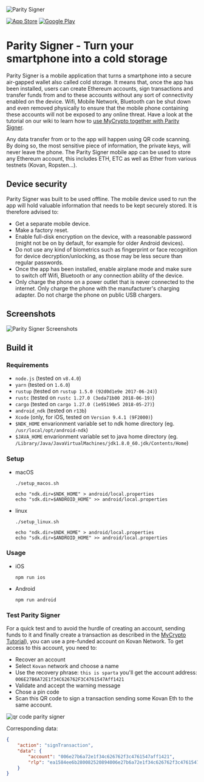 ![Parity Signer](https://wiki.parity.io/images/logo-parity-signer.jpg)


[![App Store][app-store-badge]][app-store-url]
[![Google Play][google-play-badge]][google-play-url]

[app-store-badge]: ./res/app-store-badge.png
[app-store-url]: https://itunes.apple.com/us/app/parity-signer/id1218174838
[google-play-badge]: ./res/google-play-badge.png
[google-play-url]: https://play.google.com/store/apps/details?id=io.parity.signer

# Parity Signer - Turn your smartphone into a cold storage

Parity Signer is a mobile application that turns a smartphone into a secure air-gapped wallet also called cold storage. It means that, once the app has been installed, users can create Ethereum accounts, sign transactions and transfer funds from and to these accounts without any sort of connectivity enabled on the device. Wifi, Mobile Network, Bluetooth can be shut down and even removed physically to ensure that the mobile phone containing these accounts will not be exposed to any online threat. Have a look at the tutorial on our wiki to learn how to [use MyCrypto together with Parity Signer](https://wiki.parity.io/Parity-Signer-Mobile-App-MyCrypto-tutorial).

Any data transfer from or to the app will happen using QR code scanning. By doing so, the most sensitive piece of information, the private keys, will never leave the phone. The Parity Signer mobile app can be used to store any Ethereum account, this includes ETH, ETC as well as Ether from various testnets (Kovan, Ropsten...).

## Device security

Parity Signer was built to be used offline. The mobile device used to run the app will hold valuable information that needs to be kept securely stored. It is therefore advised to:
- Get a separate mobile device.
- Make a factory reset.
- Enable full-disk encryption on the device, with a reasonable password (might not be on by default, for example for older Android devices).
- Do not use any kind of biometrics such as fingerprint or face recognition for device decryption/unlocking, as those may be less secure than regular passwords.
- Once the app has been installed, enable airplane mode and make sure to switch off Wifi, Bluetooth or any connection ability of the device.
- Only charge the phone on a power outlet that is never connected to the internet. Only charge the phone with the manufacturer's charging adapter. Do not charge the phone on public USB chargers.

## Screenshots

![Parity Signer Screenshots](https://i.imgur.com/HHnwyAp.jpg)

## Build it
### Requirements

- `node.js` (tested on `v8.4.0`)
- `yarn` (tested on `1.6.0`)
- `rustup` (tested on `rustup 1.5.0 (92d0d1e9e 2017-06-24)`)
- `rustc` (tested on `rustc 1.27.0 (3eda71b00 2018-06-19)`)
- `cargo` (tested on `cargo 1.27.0 (1e95190e5 2018-05-27)`)
- `android_ndk` (tested on `r13b`)
- `Xcode` (only, for iOS, tested on `Version 9.4.1 (9F2000)`)
- `$NDK_HOME` envarionment variable set to ndk home directory (eg. `/usr/local/opt/android-ndk`)
- `$JAVA_HOME` envarionment variable set to java home directory (eg. `/Library/Java/JavaVirtualMachines/jdk1.8.0_60.jdk/Contents/Home`)

### Setup

- macOS

    ```
    ./setup_macos.sh

    echo "ndk.dir=$NDK_HOME" > android/local.properties
    echo "sdk.dir=$ANDROID_HOME" >> android/local.properties
    ```

- linux

    ```
    ./setup_linux.sh

    echo "ndk.dir=$NDK_HOME" > android/local.properties
    echo "sdk.dir=$ANDROID_HOME" >> android/local.properties
    ```

### Usage

- iOS

    ```
    npm run ios
    ```

- Android

    ```
    npm run android
    ```


### Test Parity Signer

For a quick test and to avoid the hurdle of creating an account, sending funds to it and finally create a transaction as described in the [MyCrypto Tutorial](https://wiki.parity.io/Parity-Signer-Mobile-App-MyCrypto-tutorial)), you can use a pre-funded account on Kovan Network. To get access to this account, you need to:

- Recover an account
- Select `Kovan` network and choose a name
- Use the recovery phrase: `this is sparta` you'll get the account address: `006E27B6A72E1f34C626762F3C4761547Aff1421`
- Validate and accept the warning message
- Chose a pin code
- Scan this QR code to sign a transaction sending some Kovan Eth to the same account.

![qr code parity signer](docs/tx_qr.png)

Corresponding data:

```json
{
    "action": "signTransaction",
    "data": {
        "account": "006e27b6a72e1f34c626762f3c4761547aff1421",
        "rlp": "ea1584ee6b280082520894006e27b6a72e1f34c626762f3c4761547aff1421872386f26fc10000802a8080"
    }
}
```
